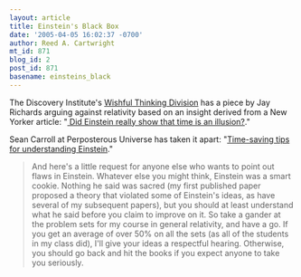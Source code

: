 ```yaml
---
layout: article
title: Einstein's Black Box
date: '2005-04-05 16:02:37 -0700'
author: Reed A. Cartwright
mt_id: 871
blog_id: 2
post_id: 871
basename: einsteins_black
---
```

The Discovery Institute's [Wishful Thinking Division](http://www.idthefuture.com) has a piece by Jay Richards arguing against relativity based on an insight derived from a New Yorker article: "[ Did Einstein really show that time is an illusion?](http://www.idthefuture.com/index.php?p=179&amp;more=1&amp;amp;amp;amp;c=1&amp;tb=1&amp;pb=1)."

Sean Carroll at Perposterous Universe has taken it apart: "[Time-saving tips for understanding Einstein](http://preposterousuniverse.blogspot.com/2005_04_01_preposterousuniverse_archive.html#111267441192632973)."

> And here's a little request for anyone else who wants to point out flaws in Einstein. Whatever else you might think, Einstein was a smart cookie. Nothing he said was sacred (my first published paper proposed a theory that violated some of Einstein's ideas, as have several of my subsequent papers), but you should at least understand what he said before you claim to improve on it. So take a gander at the problem sets for my course in general relativity, and have a go. If you get an average of over 50% on all the sets (as all of the students in my class did), I'll give your ideas a respectful hearing. Otherwise, you should go back and hit the books if you expect anyone to take you seriously.
